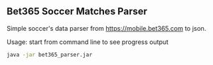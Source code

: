 Bet365 Soccer Matches Parser
--------------------------
Simple soccer's data parser from https://mobile.bet365.com to json.

Usage: start from command line to see progress output 
```bash
java -jar bet365_parser.jar
```
